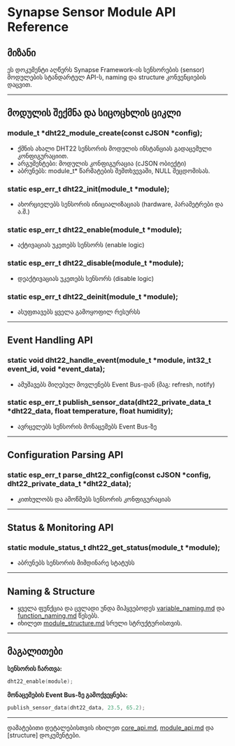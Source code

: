 # Synapse Sensor Module API Reference

## მიზანი

ეს დოკუმენტი აღწერს Synapse Framework-ის სენსორების (sensor) მოდულების სტანდარტულ API-ს, naming და structure კონვენციების დაცვით.

---

## მოდულის შექმნა და სიცოცხლის ციკლი

### module_t *dht22_module_create(const cJSON *config);
- ქმნის ახალი DHT22 სენსორის მოდულის ინსტანციას გადაცემული კონფიგურაციით.
- არგუმენტები: მოდულის კონფიგურაცია (cJSON ობიექტი)
- აბრუნებს: module_t* წარმატების შემთხვევაში, NULL შეცდომისას.

### static esp_err_t dht22_init(module_t *module);
- ახორციელებს სენსორის ინიციალიზაციას (hardware, პარამეტრები და ა.შ.)

### static esp_err_t dht22_enable(module_t *module);
- აქტივაციას უკეთებს სენსორს (enable logic)

### static esp_err_t dht22_disable(module_t *module);
- დეაქტივაციას უკეთებს სენსორს (disable logic)

### static esp_err_t dht22_deinit(module_t *module);
- ასუფთავებს ყველა გამოყოფილ რესურსს

---

## Event Handling API

### static void dht22_handle_event(module_t *module, int32_t event_id, void *event_data);
- ამუშავებს მიღებულ მოვლენებს Event Bus-დან (მაგ: refresh, notify)

### static esp_err_t publish_sensor_data(dht22_private_data_t *dht22_data, float temperature, float humidity);
- ავრცელებს სენსორის მონაცემებს Event Bus-ზე

---

## Configuration Parsing API

### static esp_err_t parse_dht22_config(const cJSON *config, dht22_private_data_t *dht22_data);
- კითხულობს და ამოწმებს სენსორის კონფიგურაციას

---

## Status & Monitoring API

### static module_status_t dht22_get_status(module_t *module);
- აბრუნებს სენსორის მიმდინარე სტატუსს

---

## Naming & Structure
- ყველა ფუნქცია და ცვლადი უნდა მიჰყვებოდეს [variable_naming.md](../convention/variable_naming.md) და [function_naming.md](../convention/function_naming.md) წესებს.
- იხილეთ [module_structure.md](../convention/module_structure.md) სრული სტრუქტურისთვის.

---

## მაგალითები

**სენსორის ჩართვა:**
```c
dht22_enable(module);
```

**მონაცემების Event Bus-ზე გამოქვეყნება:**
```c
publish_sensor_data(dht22_data, 23.5, 65.2);
```

---

დამატებითი დეტალებისთვის იხილეთ [core_api.md](core_api.md), [module_api.md](module_api.md) და [structure] დოკუმენტები.

